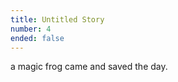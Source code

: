 ```yaml
---
title: Untitled Story
number: 4
ended: false
---
```


<story-part username="magicstoryfrog" image="">

a magic frog came and saved the day.

</story-part>

